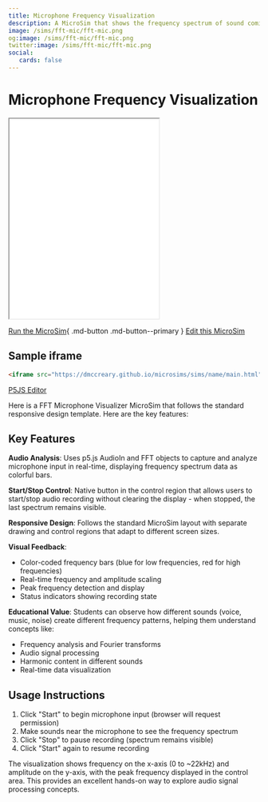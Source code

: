 ```yaml
---
title: Microphone Frequency Visualization
description: A MicroSim that shows the frequency spectrum of sound coming in from a microphone using the p5.js fft library.
image: /sims/fft-mic/fft-mic.png
og:image: /sims/fft-mic/fft-mic.png
twitter:image: /sims/fft-mic/fft-mic.png
social:
   cards: false
---
```

# Microphone Frequency Visualization

<iframe src="main.html" height="400px" scrolling="no"></iframe>

<!--
![Image Name](./image.png){ width="400" }
-->

[Run the MicroSim](main.html){ .md-button .md-button--primary }
[Edit this MicroSim](https://editor.p5js.org/dmccreary/sketches/dJq4nTXE4)

## Sample iframe

```html
<iframe src="https://dmccreary.github.io/microsims/sims/name/main.html" height="400"  scrolling="no"></iframe>
```

[P5JS Editor ](https://editor.p5js.org/dmccreary/sketches/ZYGLml9Fs)

Here is a FFT Microphone Visualizer MicroSim that follows the standard responsive design template. Here are the key features:

Key Features
------------

**Audio Analysis**: Uses p5.js AudioIn and FFT objects to capture and analyze microphone input in real-time, displaying frequency spectrum data as colorful bars.

**Start/Stop Control**: Native button in the control region that allows users to start/stop audio recording without clearing the display - when stopped, the last spectrum remains visible.

**Responsive Design**: Follows the standard MicroSim layout with separate drawing and control regions that adapt to different screen sizes.

**Visual Feedback**:

-   Color-coded frequency bars (blue for low frequencies, red for high frequencies)
-   Real-time frequency and amplitude scaling
-   Peak frequency detection and display
-   Status indicators showing recording state

**Educational Value**: Students can observe how different sounds (voice, music, noise) create different frequency patterns, helping them understand concepts like:

-   Frequency analysis and Fourier transforms
-   Audio signal processing
-   Harmonic content in different sounds
-   Real-time data visualization

Usage Instructions
------------------

1.  Click "Start" to begin microphone input (browser will request permission)
2.  Make sounds near the microphone to see the frequency spectrum
3.  Click "Stop" to pause recording (spectrum remains visible)
4.  Click "Start" again to resume recording

The visualization shows frequency on the x-axis (0 to ~22kHz) and amplitude on the y-axis, with the peak frequency displayed in the control area. This provides an excellent hands-on way to explore audio signal processing concepts.